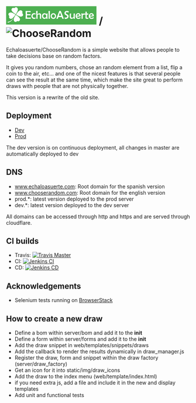 ![EchaloASuerte](https://raw.githubusercontent.com/etcaterva/EchaloASuerte/master/static/img/brand/brand_es.png) / ![ChooseRandom](https://raw.githubusercontent.com/etcaterva/EchaloASuerte/master/static/img/brand/brand_en.png)
=============
Echaloasuerte/ChooseRandom is a simple website that allows people to take
decisions base on random factors.

It gives you random numbers, chose an random element from a list, flip a coin to
the air, etc... and one of the nicest features is that several people can see
the result at the same time, which make the site great to perform draws with
people that are not physically together.

This version is a rewrite of the old site.

## Deployment
- [Dev](https://dev.chooserandom.com)
- [Prod](https://chooserandom.com)

The dev version is on continuous deployment, all changes in master are
automatically deployed to dev

## DNS
 - www.echaloasuerte.com: Root domain for the spanish version
 - www.chooserandom.com: Root domain for the english version
 - prod.*: latest version deployed to the prod server
 - dev.*: latest version deployed to the dev server

All domains can be accessed through http and https and are served through
cloudflare.

## CI builds
- Travis: [![Travis Master](https://travis-ci.org/etcaterva/EchaloASuerte.svg?branch=master)](https://travis-ci.org/etcaterva/EchaloASuerte)
- CI: [![Jenkins CI](http://92.222.219.42:8080/job/Echaloasuerte-DEV-CI/badge/icon)](http://92.222.219.42:8080/job/Echaloasuerte-DEV-CI/)
- CD: [![Jenkins CD](http://92.222.219.42:8080/job/Echaloasuerte-DEV-Deploy/badge/icon)](http://92.222.219.42:8080/job/Echaloasuerte-DEV-Deploy)

## Acknowledgements
* Selenium tests running on [BrowserStack](www.browserstack.com)

## How to create a new draw
* Define a bom within server/bom and add it to the __init__
* Define a form within server/forms and add it to the __init__
* Add the draw snippet in web/templates/snippets/draws
* Add the callback to render the results dynamically in draw_manager.js
* Register the draw, form and snippet within the draw factory
  (server/draw_factory)
* Get an icon for it into static/img/draw_icons
* Add the draw to the index menu (web/template/index.html)
* if you need extra js, add a file and include it in the new and display
  templates
* Add unit and functional tests
